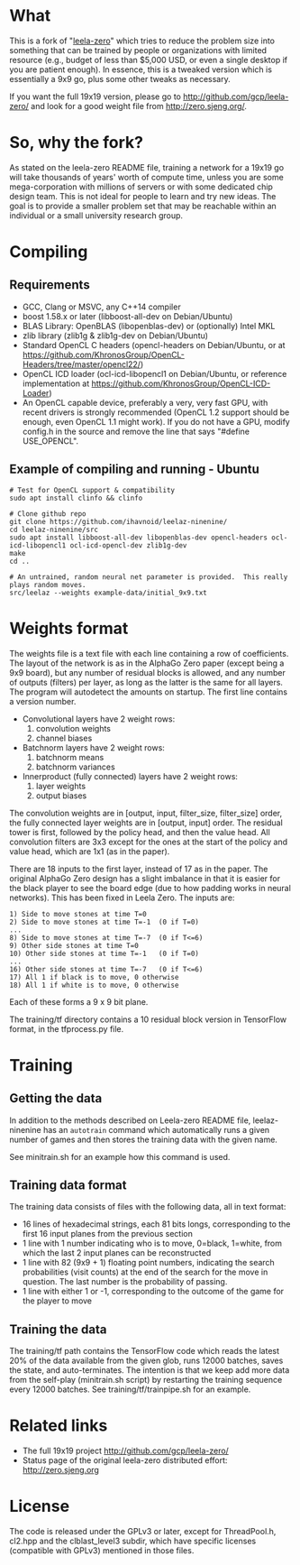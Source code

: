 # What

This is a fork of "[leela-zero](http://github.com/gcp/leela-zero/)" which tries to reduce the problem size into something that can be trained by people or organizations with limited resource (e.g., budget of less than $5,000 USD, or even a single desktop if you are patient enough).  In essence, this is a tweaked version which is essentially a 9x9 go, plus some other tweaks as necessary.

If you want the full 19x19 version, please go to http://github.com/gcp/leela-zero/ and look for a good weight file from http://zero.sjeng.org/.

# So, why the fork?

As stated on the leela-zero README file, training a network for a 19x19 go will take thousands of years' worth of compute time, unless you are some mega-corporation with millions of servers or with some dedicated chip design team.  This is not ideal for people to learn and try new ideas.  The goal is to provide a smaller problem set that may be reachable within an individual or a small university research group.

# Compiling

## Requirements

* GCC, Clang or MSVC, any C++14 compiler
* boost 1.58.x or later (libboost-all-dev on Debian/Ubuntu)
* BLAS Library: OpenBLAS (libopenblas-dev) or (optionally) Intel MKL
* zlib library (zlib1g & zlib1g-dev on Debian/Ubuntu)
* Standard OpenCL C headers (opencl-headers on Debian/Ubuntu, or at
https://github.com/KhronosGroup/OpenCL-Headers/tree/master/opencl22/)
* OpenCL ICD loader (ocl-icd-libopencl1 on Debian/Ubuntu, or reference implementation at https://github.com/KhronosGroup/OpenCL-ICD-Loader)
* An OpenCL capable device, preferably a very, very fast GPU, with recent
drivers is strongly recommended (OpenCL 1.2 support should be enough,
even OpenCL 1.1 might work). If you do not have a GPU, modify config.h in the
source and remove the line that says "#define USE_OPENCL".

## Example of compiling and running - Ubuntu

    # Test for OpenCL support & compatibility
    sudo apt install clinfo && clinfo

    # Clone github repo
    git clone https://github.com/ihavnoid/leelaz-ninenine/
    cd leelaz-ninenine/src
    sudo apt install libboost-all-dev libopenblas-dev opencl-headers ocl-icd-libopencl1 ocl-icd-opencl-dev zlib1g-dev
    make
    cd ..
    
    # An untrained, random neural net parameter is provided.  This really plays random moves.
    src/leelaz --weights example-data/initial_9x9.txt
    
# Weights format

The weights file is a text file with each line containing a row of coefficients.
The layout of the network is as in the AlphaGo Zero paper (except being a 9x9 board),
but any number of residual blocks is allowed, and any number of outputs (filters) per layer,
as long as the latter is the same for all layers. The program will autodetect
the amounts on startup. The first line contains a version number.

* Convolutional layers have 2 weight rows:
    1) convolution weights
    2) channel biases
* Batchnorm layers have 2 weight rows:
    1) batchnorm means
    2) batchnorm variances
* Innerproduct (fully connected) layers have 2 weight rows:
    1) layer weights
    2) output biases

 The convolution weights are in [output, input, filter\_size, filter\_size] order,
 the fully connected layer weights are in [output, input] order.
 The residual tower is first, followed by the policy head, and then the value head.
 All convolution filters are 3x3 except for the ones at the start of the policy and
 value head, which are 1x1 (as in the paper).

There are 18 inputs to the first layer, instead of 17 as in the paper. The
original AlphaGo Zero design has a slight imbalance in that it is easier
for the black player to see the board edge (due to how padding works in
neural networks). This has been fixed in Leela Zero. The inputs are:

```
1) Side to move stones at time T=0
2) Side to move stones at time T=-1  (0 if T=0)
...
8) Side to move stones at time T=-7  (0 if T<=6)
9) Other side stones at time T=0
10) Other side stones at time T=-1   (0 if T=0)
...
16) Other side stones at time T=-7   (0 if T<=6)
17) All 1 if black is to move, 0 otherwise
18) All 1 if white is to move, 0 otherwise
```

Each of these forms a 9 x 9 bit plane.

The training/tf directory contains a 10 residual block version in TensorFlow format, in the tfprocess.py file.

# Training

## Getting the data

In addition to the methods described on Leela-zero README file,  leelaz-ninenine has an `autotrain` command which automatically runs a given number of games and then stores the training data with the given name.

See minitrain.sh for an example how this command is used.

## Training data format

The training data consists of files with the following data, all in text
format:

* 16 lines of hexadecimal strings, each 81 bits longs, corresponding to the
first 16 input planes from the previous section
* 1 line with 1 number indicating who is to move, 0=black, 1=white, from which
the last 2 input planes can be reconstructed
* 1 line with 82 (9x9 + 1) floating point numbers, indicating the search probabilities
(visit counts) at the end of the search for the move in question. The last
number is the probability of passing.
* 1 line with either 1 or -1, corresponding to the outcome of the game for the
player to move

## Training the data

The training/tf path contains the TensorFlow code which reads the latest 20% of the data available from the given glob,
runs 12000 batches, saves the state, and auto-terminates.  The intention is that we keep add more data from the self-play (minitrain.sh script) by restarting the training sequence every 12000 batches.  See training/tf/trainpipe.sh for an example.

# Related links

* The full 19x19 project
http://github.com/gcp/leela-zero/
* Status page of the original leela-zero distributed effort:
http://zero.sjeng.org

# License

The code is released under the GPLv3 or later, except for ThreadPool.h, cl2.hpp and the clblast_level3 subdir, which have specific licenses (compatible with GPLv3) mentioned in those files.
